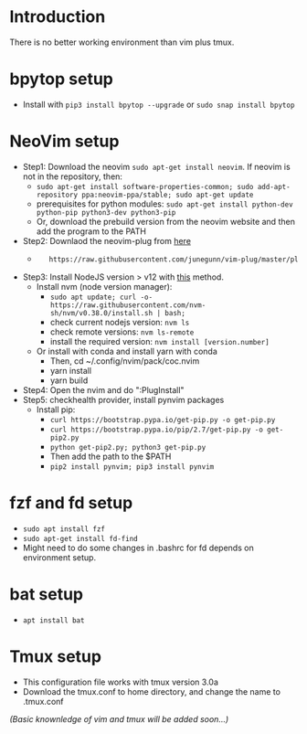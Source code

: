 # Introduction
There is no better working environment than vim plus tmux.

# bpytop setup
* Install with ```pip3 install bpytop --upgrade``` or ```sudo snap install bpytop```

# NeoVim setup
* Step1: Download the neovim ```sudo apt-get install neovim```. If neovim is not in the repository, then:
  - ```sudo apt-get install software-properties-common; sudo add-apt-repository ppa:neovim-ppa/stable; sudo apt-get update```
  - prerequisites for python modules: ```sudo apt-get install python-dev python-pip python3-dev python3-pip```
  - Or, download the prebuild version from the neovim website and then add the program to the PATH
* Step2: Downlaod the neovim-plug from [here](https://github.com/junegunn/vim-plug)
  - ```sh -c 'curl -fLo "${XDG_DATA_HOME:-$HOME/.local/share}"/nvim/site/autoload/plug.vim --create-dirs \
       https://raw.githubusercontent.com/junegunn/vim-plug/master/plug.vim'```
* Step3: Install NodeJS version > v12 with [this](https://phoenixnap.com/kb/update-node-js-version) method.
  - Install nvm (node version manager): 
    - ```sudo apt update; curl -o- https://raw.githubusercontent.com/nvm-sh/nvm/v0.38.0/install.sh | bash; ```
    - check current nodejs version: ```nvm ls```
    - check remote versions: ```nvm ls-remote```
    - install the required version: ```nvm install [version.number]```
  - Or install with conda and install yarn with conda
    - Then, cd ~/.config/nvim/pack/coc.nvim
    - yarn install
    - yarn build
* Step4: Open the nvim and do ":PlugInstall"
* Step5: checkhealth provider, install pynvim packages
  - Install pip: 
    - ```curl https://bootstrap.pypa.io/get-pip.py -o get-pip.py```
    - ```curl https://bootstrap.pypa.io/pip/2.7/get-pip.py -o get-pip2.py```
    - ```python get-pip2.py; python3 get-pip.py```
    - Then add the path to the $PATH
    - ```pip2 install pynvim; pip3 install pynvim```

# fzf and fd setup
* ```sudo apt install fzf```
* ```sudo apt-get install fd-find```
* Might need to do some changes in .bashrc for fd depends on environment setup.

# bat setup
* ```apt install bat```

# Tmux setup
* This configuration file works with tmux version 3.0a
* Download the tmux.conf to home directory, and change the name to .tmux.conf


*(Basic knownledge of vim and tmux will be added soon...)*
